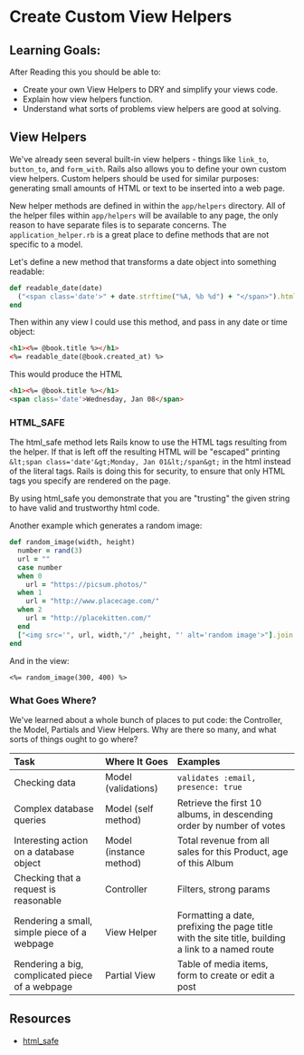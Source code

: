 # Create Custom View Helpers

## Learning Goals:
After Reading this you should be able to:
- Create your own View Helpers to DRY and simplify your views code.
- Explain how view helpers function.
- Understand what sorts of problems view helpers are good at solving.

## View Helpers
We've already seen several built-in view helpers - things like `link_to`, `button_to`, and `form_with`. Rails also allows you to define your own custom view helpers. Custom helpers should be used for similar purposes: generating small amounts of HTML or text to be inserted into a web page.

New helper methods are defined in within the `app/helpers` directory. All of the helper files within `app/helpers` will be available to any page, the only reason to have separate files is to separate concerns. The `application_helper.rb` is a great place to define methods that are not specific to a model.

Let's define a new method that transforms a date object into something readable:
```ruby
def readable_date(date)
  ("<span class='date'>" + date.strftime("%A, %b %d") + "</span>").html_safe
end
```
Then within any view I could use this method, and pass in any date or time object:
```html
<h1><%= @book.title %></h1>
<%= readable_date(@book.created_at) %>
```
This would produce the HTML
```html
<h1><%= @book.title %></h1>
<span class='date'>Wednesday, Jan 08</span>
```

### HTML_SAFE
The html_safe method lets Rails know to use the HTML tags resulting from the helper.  If that is left off the resulting HTML will be "escaped" printing `&lt;span class='date'&gt;Monday, Jan 01&lt;/span&gt;` in the html instead of the literal tags.  Rails is doing this for security, to ensure that only HTML tags you specify are rendered on the page.

By using html_safe you demonstrate that you are "trusting" the given string to have valid and trustworthy html code.

Another example which generates a random image:

```ruby
def random_image(width, height)
  number = rand(3)
  url = ""
  case number
  when 0
    url = "https://picsum.photos/"
  when 1
    url = "http://www.placecage.com/"
  when 2
    url = "http://placekitten.com/"
  end
  ["<img src='", url, width,"/" ,height, "' alt='random image'>"].join.html_safe
end
```
And in the view:
```erb
<%= random_image(300, 400) %>
```

### What Goes Where?
We've learned about a whole bunch of places to put code: the Controller, the Model, Partials and View Helpers. Why are there so many, and what sorts of things ought to go where?

| Task                                            | Where It Goes           | Examples |
|:------------------------------------------------|:------------------------|:---------|
| Checking data                                   | Model (validations)     | `validates :email, presence: true` |
| Complex database queries                        | Model (self method)     | Retrieve the first 10 albums, in descending order by number of votes |
| Interesting action on a database object         | Model (instance method) | Total revenue from all sales for this Product, age of this Album |
| Checking that a request is reasonable           | Controller              | Filters, strong params |
| Rendering a small, simple piece of a webpage    | View Helper             | Formatting a date, prefixing the page title with the site title, building a link to a named route |
| Rendering a big, complicated piece of a webpage | Partial View            | Table of media items, form to create or edit a post |

## Resources
-  [html_safe](http://apidock.com/rails/String/html_safe)
